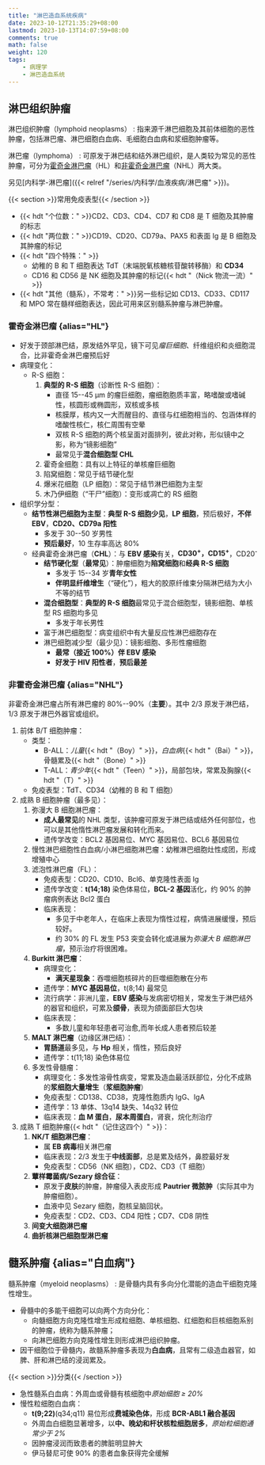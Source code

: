 ```yaml
---
title: "淋巴造血系统疾病"
date: 2023-10-12T21:35:29+08:00
lastmod: 2023-10-13T14:07:59+08:00
comments: true
math: false
weight: 120
tags:
    - 病理学
    - 淋巴造血系统
---
```


## 淋巴组织肿瘤

淋巴组织肿瘤（lymphoid neoplasms）
: 指来源千淋巴细胞及其前体细胞的恶性肿瘤，包括淋巴瘤、淋巴细胞白血病、毛细胞白血病和浆细胞肿瘤等。

淋巴瘤（lymphoma）
: 可原发于淋巴结和结外淋巴组织，是人类较为常见的恶性肿瘤，可分为[霍奇金淋巴瘤](#霍奇金淋巴瘤)（HL）和[非霍奇金淋巴瘤](#非霍奇金淋巴瘤)（NHL）两大类。

另见[内科学-淋巴瘤]({{< relref "/series/内科学/血液疾病/淋巴瘤" >}})。

{{< section >}}常用免疫表型{{< /section >}}

- {{< hdt "个位数：" >}}CD2、CD3、CD4、CD7 和 CD8 是 T 细胞及其肿瘤的标志
- {{< hdt "两位数：" >}}CD19、CD20、CD79a、PAX5 和表面 Ig 是 B 细胞及其肿瘤的标记
- {{< hdt "四个特殊：" >}}
    - 幼稚的 B 和 T 细胞表达 TdT（末端脱氧核糖核苷酸转移酶）和 **CD34**
    - CD16 和 CD56 是 NK 细胞及其肿瘤的标记{{< hdt "（Nick 物流一流）" >}}
- {{< hdt "其他（髓系），不常考：" >}}另一些标记如 CD13、CD33、CD117 和 MPO 常在髓样细胞表达，因此可用来区别髓系肿瘤与淋巴肿瘤。

### 霍奇金淋巴瘤 {alias="HL"}

- 好发于颈部淋巴结，原发结外罕见，镜下可见*瘤巨细胞*、纤维组织和炎细胞混合，比非霍奇金淋巴瘤预后好
- 病理变化：
    - R-S 细胞：
        1. **典型的 R-S 细胞**（诊断性 R-S 细胞）：
            - 直径 15--45 μm 的瘤巨细胞，瘤细胞胞质丰富，略嗜酸或嗜碱性，核圆形或椭圆形，双核或多核
            - 核膜厚，核内又一大而醒目的、直径与红细胞相当的、包涵体样的嗜酸性核仁，核仁周围有空晕
            - 双核 R-S 细胞的两个核呈面对面排列，彼此对称，形似镜中之影，称为“镜影细胞”
            - 最常见于**混合细胞型 CHL**
        2. 霍奇金细胞：具有以上特征的单核瘤巨细胞
        3. 陷窝细胞：常见于结节硬化型
        4. 爆米花细胞（LP 细胞）：常见于结节淋巴细胞为主型
        5. 木乃伊细胞（“干尸”细胞）：变形或凋亡的 RS 细胞
- 组织学分型：
    - **结节性淋巴细胞为主型**：**典型 R-S 细胞少见**，**LP 细胞**，预后极好，**不伴 EBV**，**CD20、CD79a 阳性**
        - 多发于 30--50 岁男性
        - **预后最好**，10 生存率高达 80%
    - 经典霍奇金淋巴瘤（**CHL**）：与 **EBV 感染**有关，**CD30<sup>+</sup>，CD15<sup>+</sup>**，CD20<sup>-</sup>
        - **结节硬化型**（**最常见**）：肿瘤细胞为**陷窝细胞**和**经典 R-S 细胞**
            - 多发于 15--34 岁**青年女性**
            - **伴明显纤维增生**（“硬化”），粗大的胶原纤维束分隔淋巴结为大小不等的结节
        - **混合细胞型**：**典型的 R-S 细胞**最常见于混合细胞型，镜影细胞、单核型 RS 细胞均多见
            - 多发于年长男性
        - 富于淋巴细胞型：病变组织中有大量反应性淋巴细胞存在
        - 淋巴细胞减少型（最少见）：镜影细胞、多形性瘤细胞
            - **最常（接近 100%）伴 EBV 感染**
            - **好发于 HIV 阳性者**，**预后最差**

### 非霍奇金淋巴瘤 {alias="NHL"}

非霍奇金淋巴瘤占所有淋巴瘤的 80%--90%（**主要**）。其中 2/3 原发于淋巴结，1/3 原发于淋巴外器官或组织。

1. 前体 B/T 细胞肿瘤：
    - 类型：
        - B-ALL：*儿童*{{< hdt "（Boy）" >}}，*白血病*{{< hdt "（Bai）" >}}，骨髓累及{{< hdt "（Bone）" >}}
        - T-ALL：*青少年*{{< hdt "（Teen）" >}}，局部包块，常累及胸腺{{< hdt "（T）" >}}
    - 免疫表型：TdT、CD34（幼稚的 B 和 T 细胞）
2. 成熟 B 细胞肿瘤（最多见）：
    1. 弥漫大 B 细胞淋巴瘤：
        - **成人最常见**的 NHL 类型，该肿瘤可原发于淋巴结或结外任何部位，也可以是其他惰性淋巴瘤发展和转化而来。
        - 遗传学改变：BCL2 基因易位、MYC 基因易位、BCL6 基因易位
    2. 慢性淋巴细胞性白血病/小淋巴细胞淋巴瘤：幼稚淋巴细胞灶性成团，形成增殖中心
    3. 滤泡性淋巴瘤（FL）：
        - 免疫表型：CD20、CD10、Bcl6、单克隆性表面 Ig
        - 遗传学改变：**t(14;18)** 染色体易位，**BCL-2 基因**活化，约 90% 的肿瘤病例表达 Bcl2 蛋白
        - 临床表现：
            - 多见于中老年人，在临床上表现为惰性过程，病情进展缓慢，预后较好。
            - 约 30% 的 FL 发生 P53 突变会转化或进展为*弥漫大 B 细胞淋巴瘤*，预示治疗将很困难。
    4. **Burkitt 淋巴瘤**：
        - 病理变化：
            - **满天星现象**：吞噬细胞核碎片的巨噬细胞散在分布
        - 遗传学：**MYC 基因易位**，t(8;14) 最常见
        - 流行病学：非洲儿童，**EBV 感染**与发病密切相关，常发生于淋巴结外的器官和组织，可累及**颌骨**，表现为颌面部巨大包块
        - 临床表现：
            - 多数儿童和年轻患者可治愈,而年长成人患者预后较差
    5. **MALT 淋巴瘤**（边缘区淋巴结）：
        - **胃肠道**最多见，与 **Hp** 相关，惰性，预后良好
        - 遗传学：t(11;18) 染色体易位
    6. 多发性骨髓瘤：
        - 病理变化：多发性溶骨性病变，常累及造血最活跃部位，分化不成熟的**浆细胞大量增生**（**浆细胞肿瘤**）
        - 免疫表型：CD138、CD38，克隆性胞质内 IgG、IgA
        - 遗传学：13 单体、13q14 缺失、14q32 转位
        - 临床表现：**血 M 蛋白**，**尿本周蛋白**，肾衰，烷化剂治疗
3. 成熟 T 细胞肿瘤{{< hdt "（记住这四个）" >}}：
    1. **NK/T 细胞淋巴瘤**：
        - 属 **EB 病毒**相关淋巴瘤
        - 临床表现：2/3 发生于**中线面部**，总是累及结外，鼻腔最好发
        - 免疫表型：CD56（NK 细胞），CD2、CD3（T 细胞）
    2. **蕈样霉菌病/Sezary 综合征**：
        - 原发于**皮肤**的肿瘤，肿瘤侵入表皮形成 **Pautrier 微脓肿**（实际其中为肿瘤细胞）。
        - 血液中见 Sezary 细胞，胞核呈脑回状。
        - 免疫表型：CD2、CD3、CD4 阳性；CD7、CD8 阴性
    3. **间变大细胞淋巴瘤**
    4. **曲折核淋巴细胞型淋巴瘤**

## 髓系肿瘤 {alias="白血病"}

髓系肿瘤（myeloid neoplasms）
: 是骨髓内具有多向分化潜能的造血干细胞克隆性增生。

- 骨髓中的多能干细胞可以向两个方向分化：
    - 向髓细胞方向克隆性增生形成粒细胞、单核细胞、红细胞和巨核细胞系别的肿瘤，统称为髓系肿瘤；
    - 向淋巴细胞方向克隆性增生则形成淋巴组织肿瘤。
- 因干细胞位于骨髓内，故髓系肿瘤多表现为**白血病**，且常有二级造血器官，如脾、肝和淋巴结的浸润累及。

{{< section >}}分类{{< /section >}}

- 急性髓系白血病：外周血或骨髓有核细胞中*原始细胞 ≥ 20%*
- 慢性粒细胞白血病：
    - **t(9;22)**(q34;q11) 易位形成**费城染色体**，形成 **BCR-ABL1 融合基因**
    - 外周血白细胞显著增多，以**中、晚幼和杆状核粒细胞居多**，*原始粒细胞通常少于 2%*
    - 因肿瘤浸润而致患者的脾脏明显肿大
    - 伊马替尼可使 90% 的患者血象获得完全缓解

